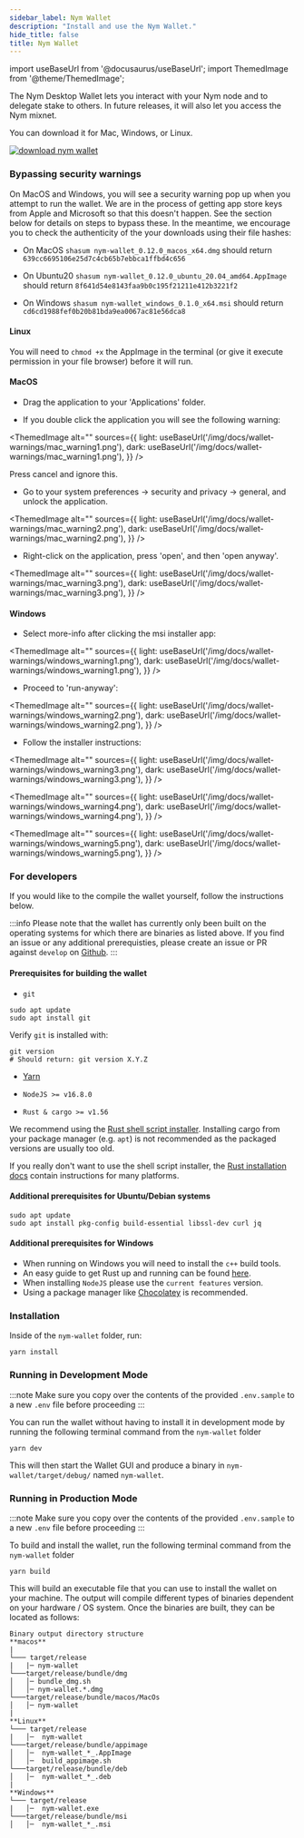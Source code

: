 ```yaml
---
sidebar_label: Nym Wallet
description: "Install and use the Nym Wallet."
hide_title: false
title: Nym Wallet
---
```


import useBaseUrl from '@docusaurus/useBaseUrl';
import ThemedImage from '@theme/ThemedImage';


The Nym Desktop Wallet lets you interact with your Nym node and to delegate stake to others. In future releases, it will also let you access the Nym mixnet.

You can download it for Mac, Windows, or Linux.

[![download nym wallet](/img/docs/download-wallet.png)](https://github.com/nymtech/nym/releases/tag/v0.12.0)

### Bypassing security warnings

On MacOS and Windows, you will see a security warning pop up when you attempt to run the wallet. We are in the process of getting app store keys from Apple and Microsoft so that this doesn't happen. See the section below for details on steps to bypass these. In the meantime, we encourage you to check the authenticity of the your downloads using their file hashes:

* On MacOS 
`shasum nym-wallet_0.12.0_macos_x64.dmg` should return `639cc6695106e25d7c4cb65b7ebbca1ffbd4c656`  

* On Ubuntu20 
`shasum nym-wallet_0.12.0_ubuntu_20.04_amd64.AppImage` should return `8f641d54e8143faa9b0c195f21211e412b3221f2`  

* On Windows
`shasum nym-wallet_windows_0.1.0_x64.msi` should return `cd6cd1988fef0b20b81bda9ea0067ac81e56dca8`    


#### Linux 

You will need to `chmod +x` the AppImage in the terminal (or give it execute permission in your file browser) before it will run. 

#### MacOS 

* Drag the application to your 'Applications' folder.

* If you double click the application you will see the following warning: 

<ThemedImage
  alt=""
  sources={{
    light: useBaseUrl('/img/docs/wallet-warnings/mac_warning1.png'),
    dark: useBaseUrl('/img/docs/wallet-warnings/mac_warning1.png'),
  }}
/>

Press cancel and ignore this. 

* Go to your system preferences -> security and privacy -> general, and unlock the application. 

<ThemedImage
  alt=""
  sources={{
    light: useBaseUrl('/img/docs/wallet-warnings/mac_warning2.png'),
    dark: useBaseUrl('/img/docs/wallet-warnings/mac_warning2.png'),
  }}
/>

* Right-click on the application, press 'open', and then 'open anyway'. 

<ThemedImage
  alt=""
  sources={{
    light: useBaseUrl('/img/docs/wallet-warnings/mac_warning3.png'),
    dark: useBaseUrl('/img/docs/wallet-warnings/mac_warning3.png'),
  }}
/>

#### Windows 

* Select more-info after clicking the msi installer app: 

<ThemedImage
  alt=""
  sources={{
    light: useBaseUrl('/img/docs/wallet-warnings/windows_warning1.png'),
    dark: useBaseUrl('/img/docs/wallet-warnings/windows_warning1.png'),
  }}
/>

* Proceed to 'run-anyway':

<ThemedImage
  alt=""
  sources={{
    light: useBaseUrl('/img/docs/wallet-warnings/windows_warning2.png'),
    dark: useBaseUrl('/img/docs/wallet-warnings/windows_warning2.png'),
  }}
/>

* Follow the installer instructions: 

<ThemedImage
  alt=""
  sources={{
    light: useBaseUrl('/img/docs/wallet-warnings/windows_warning3.png'),
    dark: useBaseUrl('/img/docs/wallet-warnings/windows_warning3.png'),
  }}
/>

<ThemedImage
  alt=""
  sources={{
    light: useBaseUrl('/img/docs/wallet-warnings/windows_warning4.png'),
    dark: useBaseUrl('/img/docs/wallet-warnings/windows_warning4.png'),
  }}
/>

<ThemedImage
  alt=""
  sources={{
    light: useBaseUrl('/img/docs/wallet-warnings/windows_warning5.png'),
    dark: useBaseUrl('/img/docs/wallet-warnings/windows_warning5.png'),
  }}
/>

### For developers

If you would like to the compile the wallet yourself, follow the instructions below. 

:::info
Please note that the wallet has currently only been built on the operating systems for which there are binaries as listed above. If you find an issue or any additional prerequisties, please create an issue or PR against `develop` on [Github](https://github.com/nymtech/docs).
:::

#### Prerequisites for building the wallet


- `git`

```
sudo apt update
sudo apt install git
```

Verify `git` is installed with:

```
git version
# Should return: git version X.Y.Z
```

- [Yarn](https://yarnpkg.com/)

- `NodeJS >= v16.8.0`

- `Rust & cargo >= v1.56`

We recommend using the [Rust shell script installer](https://www.rust-lang.org/tools/install). Installing cargo from your package manager (e.g. `apt`) is not recommended as the packaged versions are usually too old.

If you really don't want to use the shell script installer, the [Rust installation docs](https://forge.rust-lang.org/infra/other-installation-methods.html) contain instructions for many platforms.

#### Additional prerequisites for Ubuntu/Debian systems

```
sudo apt update
sudo apt install pkg-config build-essential libssl-dev curl jq
```

#### Additional prerequisites for Windows

- When running on Windows you will need to install the `c++` build tools.
- An easy guide to get Rust up and running can be found [here](http://kennykerr.ca/2019/11/18/rust-getting-started/).
- When installing `NodeJS` please use the `current features` version.
- Using a package manager like [Chocolatey](https://chocolatey.org/) is recommended.

### Installation

Inside of the `nym-wallet` folder, run:

```
yarn install
``` 

### Running in Development Mode

:::note
Make sure you copy over the contents of the provided `.env.sample` to a new `.env` file before proceeding
:::

You can run the wallet without having to install it in development mode by running the following terminal command from the `nym-wallet` folder

```
yarn dev
```

This will then start the Wallet GUI and produce a binary in `nym-wallet/target/debug/` named `nym-wallet`. 

### Running in Production Mode

:::note
Make sure you copy over the contents of the provided `.env.sample` to a new `.env` file before proceeding
:::

To build and install the wallet, run the following terminal command from the `nym-wallet` folder

```
yarn build
```

This will build an executable file that you can use to install the wallet on your machine. The output will compile different types of binaries dependent on your hardware / OS system. Once the binaries are built, they can be located as follows:

```
Binary output directory structure
**macos**
|
└─── target/release
|   |─ nym-wallet
└───target/release/bundle/dmg
│   │─ bundle_dmg.sh
│   │─ nym-wallet.*.dmg
└───target/release/bundle/macos/MacOs
│   │─ nym-wallet
|
**Linux**
└─── target/release
|   │─  nym-wallet
└───target/release/bundle/appimage
│   │─  nym-wallet_*_.AppImage
│   │─  build_appimage.sh
└───target/release/bundle/deb
│   │─  nym-wallet_*_.deb
|
**Windows**
└─── target/release
|   │─  nym-wallet.exe
└───target/release/bundle/msi
│   │─  nym-wallet_*_.msi
```

